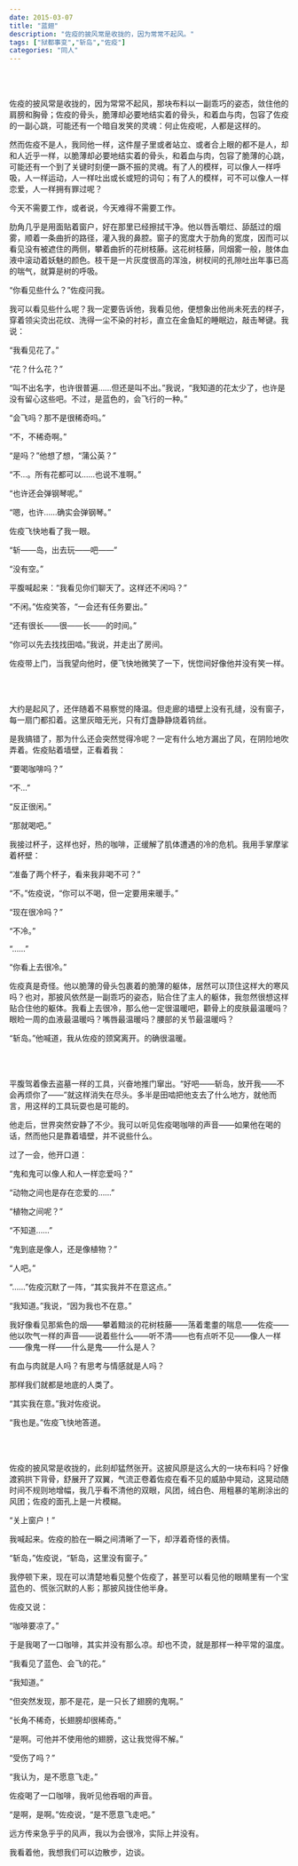 ```yaml
---
date: 2015-03-07
title: "蓝翅"
description: "佐疫的披风常是收拢的，因为常常不起风。"
tags: ["狱都事变","斩岛","佐疫"]
categories: "同人"
---
```


<br/><br/>

佐疫的披风常是收拢的，因为常常不起风，那块布料以一副乖巧的姿态，敛住他的肩膀和胸骨；佐疫的骨头，脆薄却必要地结实着的骨头，和着血与肉，包容了佐疫的一副心跳，可能还有一个暗自发笑的灵魂：何止佐疫呢，人都是这样的。

然而佐疫不是人，我同他一样，这件屋子里或者站立、或者合上眼的都不是人，却和人近乎一样，以脆薄却必要地结实着的骨头，和着血与肉，包容了脆薄的心跳，可能还有一个到了关键时刻便一蹶不振的灵魂。有了人的模样，可以像人一样呼吸，人一样运动，人一样吐出或长或短的词句；有了人的模样，可不可以像人一样恋爱，人一样拥有罪过呢？

今天不需要工作，或者说，今天难得不需要工作。

肋角几乎是用面贴着窗户，好在那里已经擦拭干净。他以唇舌嚼烂、舔舐过的烟雾，顺着一条曲折的路径，灌入我的鼻腔。窗子的宽度大于肋角的宽度，因而可以看见没有被遮住的两侧，攀着曲折的花树枝藤。这花树枝藤，同烟雾一般，肢体血液中滚动着妖魅的颜色。枝干是一片灰度很高的浑浊，树杈间的孔隙吐出年事已高的喘气，就算是树的呼吸。

“你看见些什么？”佐疫问我。

我可以看见些什么呢？我一定要告诉他，我看见他，便想象出他尚未死去的样子，穿着领尖烫出花纹、洗得一尘不染的衬衫，直立在金鱼缸的睡眠边，敲击琴键。我说：

“我看见花了。”

“花？什么花？”

“叫不出名字，也许很普遍……但还是叫不出。”我说，“我知道的花太少了，也许是没有留心这些吧。不过，是蓝色的，会飞行的一种。”

“会飞吗？那不是很稀奇吗。”

“不，不稀奇啊。”

“是吗？”他想了想，“蒲公英？”

“不…。所有花都可以……也说不准啊。”

“也许还会弹钢琴呢。”

“嗯，也许……确实会弹钢琴。”

佐疫飞快地看了我一眼。

“斩——岛，出去玩——吧——”

“没有空。”

平腹喊起来：“我看见你们聊天了。这样还不闲吗？”

“不闲。”佐疫笑答，“一会还有任务要出。”

“还有很长——很——长——的时间。”

“你可以先去找找田啮。”我说，并走出了房间。

佐疫带上门，当我望向他时，便飞快地微笑了一下，恍惚间好像他并没有笑一样。

<br/><br/>

大约是起风了，还伴随着不易察觉的降温。但走廊的墙壁上没有孔缝，没有窗子，每一扇门都扣着。这里灰暗无光，只有灯盏静静烧着钨丝。

是我搞错了，那为什么还会突然觉得冷呢？一定有什么地方漏出了风，在阴险地吹弄着。佐疫贴着墙壁，正看着我：

“要喝咖啡吗？”

“不…”

“反正很闲。”

“那就喝吧。”

我接过杯子，这样也好，热的咖啡，正缓解了肌体遭遇的冷的危机。我用手掌摩挲着杯壁：

“准备了两个杯子，看来我非喝不可？”

“不。”佐疫说，“你可以不喝，但一定要用来暖手。”

“现在很冷吗？”

“不冷。”

“……”

“你看上去很冷。”

佐疫真是奇怪。他以脆薄的骨头包裹着的脆薄的躯体，居然可以顶住这样大的寒风吗？也对，那披风依然是一副乖巧的姿态，贴合住了主人的躯体，我忽然很想这样贴合住他的躯体。我看上去很冷，那么他一定很温暖吧，颧骨上的皮肤最温暖吗？眼睑一周的血液最温暖吗？嘴唇最温暖吗？腰部的关节最温暖吗？

“斩岛。”他喊道，我从佐疫的颈窝离开。的确很温暖。

<br/><br/>

平腹驾着像去盗墓一样的工具，兴奋地推门窜出。“好吧——斩岛，放开我——不会再烦你了——”就这样消失在尽头。多半是田啮把他支去了什么地方，就他而言，用这样的工具玩耍也是可能的。

他走后，世界突然安静了不少。我可以听见佐疫喝咖啡的声音——如果他在喝的话，然而他只是靠着墙壁，并不说些什么。

过了一会，他开口道：

“鬼和鬼可以像人和人一样恋爱吗？”

“动物之间也是存在恋爱的……”

“植物之间呢？”

“不知道……”

“鬼到底是像人，还是像植物？”

“人吧。”

“……”佐疫沉默了一阵，“其实我并不在意这点。”

“我知道。”我说，“因为我也不在意。”

我好像看见那紫色的烟——攀着黯淡的花树枝藤——荡着耄耋的喘息——佐疫——他以吹气一样的声音——说着些什么——听不清——也有点听不见——像人一样——像鬼一样——什么是鬼——什么是人？

有血与肉就是人吗？有思考与情感就是人吗？

那样我们就都是地底的人类了。

“其实我在意。”我对佐疫说。

“我也是。”佐疫飞快地答道。

<br/><br/>

佐疫的披风常是收拢的，此刻却猛然张开。这披风原是这么大的一块布料吗？好像渡鸦拱下背骨，舒展开了双翼，气流正卷着佐疫在看不见的威胁中晃动，这晃动随时间不规则地增幅，我几乎看不清他的双眼，风团，绒白色、用粗暴的笔刷涂出的风团；佐疫的面孔上是一片模糊。

“关上窗户！”

我喊起来。佐疫的脸在一瞬之间清晰了一下，却浮着奇怪的表情。

“斩岛，”佐疫说，“斩岛，这里没有窗子。”

我停顿下来，现在可以清楚地看见整个佐疫了，甚至可以看见他的眼睛里有一个宝蓝色的、慌张沉默的人影；那披风拢住他半身。

佐疫又说：

“咖啡要凉了。”

于是我喝了一口咖啡，其实并没有那么凉。却也不烫，就是那样一种平常的温度。

“我看见了蓝色、会飞的花。”

“我知道。”

“但突然发现，那不是花，是一只长了翅膀的鬼啊。”

“长角不稀奇，长翅膀却很稀奇。”

“是啊。可他并不使用他的翅膀，这让我觉得不解。”

“受伤了吗？”

“我认为，是不愿意飞走。”

佐疫喝了一口咖啡，我听见他吞咽的声音。

“是啊，是啊。”佐疫说，“是不愿意飞走吧。”

远方传来急乎乎的风声，我以为会很冷，实际上并没有。

我看着他，我想我们可以边散步，边谈。